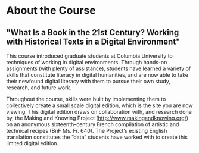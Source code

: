 # About the Course

## "What Is a Book in the 21st Century? Working with Historical Texts in a Digital Environment"

This course introduced graduate students at Columbia University to techniques of working in digital environments. Through hands-on assignments (with plenty of assistance), students have learned a variety of skills that constitute literacy in digital humanities, and are now able to take their newfound digital literacy with them to pursue their own study, research, and future work.

Throughout the course, skills were built by implementing them to collectively create a small scale digital edition, which is the site you are now viewing. This digital edition draws on collaboration with, and research done by, the Making and Knowing Project (http://www.makingandknowing.org/) on an anonymous sixteenth-century French compilation of artistic and technical recipes (BnF Ms. Fr. 640). The Project’s existing English translation constitutes the “data” students have worked with to create this limited digital edition.
